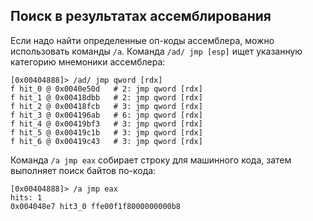 ## Поиск в результатах ассемблирования

Если надо найти определенные оп-коды ассемблера, можно использовать команды `/a`. Команда `/ad/ jmp [esp]` ищет указанную категорию мнемоники ассемблера:
```
[0x00404888]> /ad/ jmp qword [rdx]
f hit_0 @ 0x0040e50d   # 2: jmp qword [rdx]
f hit_1 @ 0x00418dbb   # 2: jmp qword [rdx]
f hit_2 @ 0x00418fcb   # 3: jmp qword [rdx]
f hit_3 @ 0x004196ab   # 6: jmp qword [rdx]
f hit_4 @ 0x00419bf3   # 3: jmp qword [rdx]
f hit_5 @ 0x00419c1b   # 3: jmp qword [rdx]
f hit_6 @ 0x00419c43   # 3: jmp qword [rdx]
```

Команда `/a jmp eax` собирает строку для машинного кода, затем выполняет поиск байтов по-кода:
```
[0x00404888]> /a jmp eax
hits: 1
0x004048e7 hit3_0 ffe00f1f8000000000b8
```
